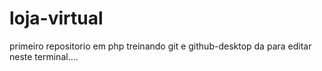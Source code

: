 # loja-virtual
 primeiro repositorio em php 
 treinando git e github-desktop
 da para editar neste terminal....
